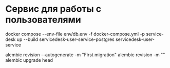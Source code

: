 # Сервис для работы с пользователями

docker compose --env-file env/db.env -f docker-compose.yml -p service-desk up --build servicedesk-user-service-postgres servicedesk-user-service

alembic revision --autogenerate -m "First migration"
alembic revision -m ""
alembic upgrade head
